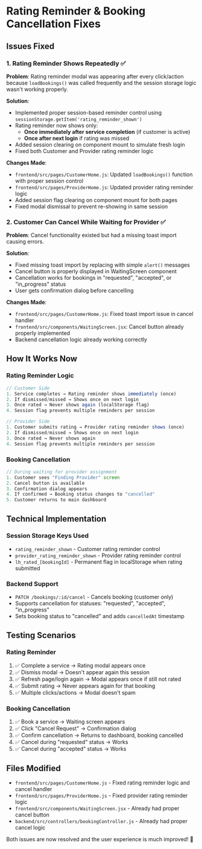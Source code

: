 # Rating Reminder & Booking Cancellation Fixes

## Issues Fixed

### 1. Rating Reminder Shows Repeatedly ✅

**Problem**: Rating reminder modal was appearing after every click/action because `loadBookings()` was called frequently and the session storage logic wasn't working properly.

**Solution**: 
- Implemented proper session-based reminder control using `sessionStorage.getItem('rating_reminder_shown')`
- Rating reminder now shows only:
  - **Once immediately after service completion** (if customer is active)
  - **Once after next login** if rating was missed
- Added session clearing on component mount to simulate fresh login
- Fixed both Customer and Provider rating reminder logic

**Changes Made**:
- `frontend/src/pages/CustomerHome.js`: Updated `loadBookings()` function with proper session control
- `frontend/src/pages/ProviderHome.js`: Updated provider rating reminder logic
- Added session flag clearing on component mount for both pages
- Fixed modal dismissal to prevent re-showing in same session

### 2. Customer Can Cancel While Waiting for Provider ✅

**Problem**: Cancel functionality existed but had a missing toast import causing errors.

**Solution**:
- Fixed missing toast import by replacing with simple `alert()` messages
- Cancel button is properly displayed in WaitingScreen component
- Cancellation works for bookings in "requested", "accepted", or "in_progress" status
- User gets confirmation dialog before cancelling

**Changes Made**:
- `frontend/src/pages/CustomerHome.js`: Fixed toast import issue in cancel handler
- `frontend/src/components/WaitingScreen.jsx`: Cancel button already properly implemented
- Backend cancellation logic already working correctly

## How It Works Now

### Rating Reminder Logic
```javascript
// Customer Side
1. Service completes → Rating reminder shows immediately (once)
2. If dismissed/missed → Shows once on next login
3. Once rated → Never shows again (localStorage flag)
4. Session flag prevents multiple reminders per session

// Provider Side  
1. Customer submits rating → Provider rating reminder shows (once)
2. If dismissed/missed → Shows once on next login
3. Once rated → Never shows again
4. Session flag prevents multiple reminders per session
```

### Booking Cancellation
```javascript
// During waiting for provider assignment
1. Customer sees "Finding Provider" screen
2. Cancel button is available
3. Confirmation dialog appears
4. If confirmed → Booking status changes to "cancelled"
5. Customer returns to main dashboard
```

## Technical Implementation

### Session Storage Keys Used
- `rating_reminder_shown` - Customer rating reminder control
- `provider_rating_reminder_shown` - Provider rating reminder control
- `lh_rated_[bookingId]` - Permanent flag in localStorage when rating submitted

### Backend Support
- `PATCH /bookings/:id/cancel` - Cancels booking (customer only)
- Supports cancellation for statuses: "requested", "accepted", "in_progress"
- Sets booking status to "cancelled" and adds `cancelledAt` timestamp

## Testing Scenarios

### Rating Reminder
1. ✅ Complete a service → Rating modal appears once
2. ✅ Dismiss modal → Doesn't appear again this session
3. ✅ Refresh page/login again → Modal appears once if still not rated
4. ✅ Submit rating → Never appears again for that booking
5. ✅ Multiple clicks/actions → Modal doesn't spam

### Booking Cancellation
1. ✅ Book a service → Waiting screen appears
2. ✅ Click "Cancel Request" → Confirmation dialog
3. ✅ Confirm cancellation → Returns to dashboard, booking cancelled
4. ✅ Cancel during "requested" status → Works
5. ✅ Cancel during "accepted" status → Works

## Files Modified
- `frontend/src/pages/CustomerHome.js` - Fixed rating reminder logic and cancel handler
- `frontend/src/pages/ProviderHome.js` - Fixed provider rating reminder logic
- `frontend/src/components/WaitingScreen.jsx` - Already had proper cancel button
- `backend/src/controllers/bookingController.js` - Already had proper cancel logic

Both issues are now resolved and the user experience is much improved! 🎉